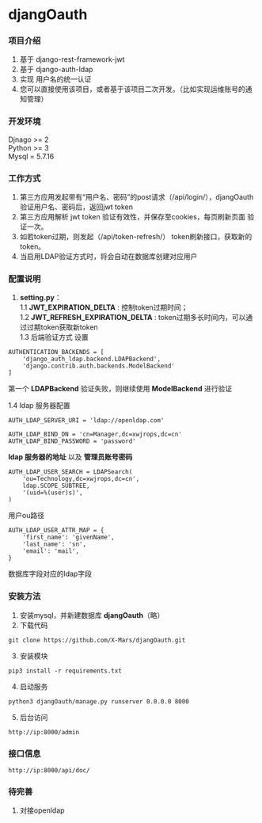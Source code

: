 # djangOauth

### 项目介绍

1. 基于 django-rest-framework-jwt 
2. 基于 django-auth-ldap
3. 实现 用户名的统一认证
4. 您可以直接使用该项目，或者基于该项目二次开发。（比如实现运维账号的通知管理）

### 开发环境

Djnago >= 2    
Python >= 3     
Mysql = 5.7.16    

### 工作方式

1. 第三方应用发起带有“用户名、密码”的post请求（/api/login/），djangOauth 验证用户名、密码后，返回jwt token
2. 第三方应用解析 jwt token 验证有效性，并保存至cookies，每页刷新页面 验证一次。
3. 如若token过期，则发起（/api/token-refresh/） token刷新接口，获取新的token。
4. 当启用LDAP验证方式时，将会自动在数据库创建对应用户


### 配置说明

1. **setting.py**：     
1.1 **JWT_EXPIRATION_DELTA** : 控制token过期时间；     
1.2 **JWT_REFRESH_EXPIRATION_DELTA** : token过期多长时间内，可以通过过期token获取新token    
1.3 后端验证方式 设置
```
AUTHENTICATION_BACKENDS = [
    'django_auth_ldap.backend.LDAPBackend',
    'django.contrib.auth.backends.ModelBackend'
]
```
第一个 **LDAPBackend** 验证失败，则继续使用 **ModelBackend** 进行验证

1.4 ldap 服务器配置
```
AUTH_LDAP_SERVER_URI = 'ldap://openldap.com'

AUTH_LDAP_BIND_DN = 'cn=Manager,dc=xwjrops,dc=cn'
AUTH_LDAP_BIND_PASSWORD = 'password'
```
**ldap 服务器的地址** 以及 **管理员账号密码**

```
AUTH_LDAP_USER_SEARCH = LDAPSearch(
    'ou=Technology,dc=xwjrops,dc=cn',
    ldap.SCOPE_SUBTREE,
    '(uid=%(user)s)',
)
```
用户ou路径

```
AUTH_LDAP_USER_ATTR_MAP = {
    'first_name': 'givenName',
    'last_name': 'sn',
    'email': 'mail',
}
```
数据库字段对应的ldap字段

### 安装方法

1. 安装mysql，并新建数据库 **djangOauth**（略）
2. 下载代码
```shell
git clone https://github.com/X-Mars/djangOauth.git
```
3. 安装模块
```shell
pip3 install -r requirements.txt
```
4. 启动服务
```shell
python3 djangOauth/manage.py runserver 0.0.0.0 8000
```
5. 后台访问
```url
http://ip:8000/admin
```

### 接口信息

```url
http://ip:8000/api/doc/
```

### 待完善
1. 对接openldap
